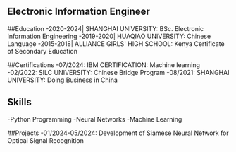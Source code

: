 ## Electronic Information Engineer

##Education
  -2020-2024| SHANGHAI UNIVERSITY: BSc. Electronic Information Engineering
  -2019-2020| HUAQIAO UNIVERSITY: Chinese Language
  -2015-2018| ALLIANCE GIRLS' HIGH SCHOOL: Kenya Certificate of Secondary Education

##Certifications
  -07/2024: IBM CERTIFICATION: Machine learning
  -02/2022: SILC UNIVERSITY: Chinese Bridge Program
  -08/2021: SHANGHAI UNIVERSITY: Doing Business in China
  
## Skills
  -Python Programming
  -Neural Networks
  -Machine Learning

##Projects
  -01/2024-05/2024: Development of Siamese Neural Network for Optical Signal Recognition
<!--
**AlisonJoyA/AlisonJoyA** is a ✨ _special_ ✨ repository because its `README.md` (this file) appears on your GitHub profile.

Here are some ideas to get you started:

- 🔭 I’m currently working on ...
- 🌱 I’m currently learning ...
- 👯 I’m looking to collaborate on ...
- 🤔 I’m looking for help with ...
- 💬 Ask me about ...
- 📫 How to reach me: ...
- 😄 Pronouns: ...
- ⚡ Fun fact: ...
-->
